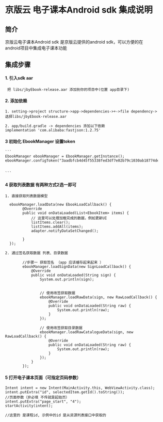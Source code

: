 # 京版云 电子课本Android sdk  集成说明

## 简介
京版云电子课本Android sdk 是京版云提供的android sdk，可以方便的在android项目中集成电子课本功能

## 集成步骤

#### 1. 引入sdk aar
     把 libs/jbyEbook-release.aar 添加到你的项目中(位置 app目录下)

#### 2. 添加依赖
    1. setting->project structure->app->dependencies->+->file dependency->选择libs/jbyEbook-release.aar

    2. app/build.gradle -> dependencies 添加以下依赖
    implementation 'com.alibaba:fastjson:1.2.75'

#### 3 初始化 EbookManager 设置token
    ```
    EbookManager ebookManager = EbookManager.getInstance();
    ebookManager.configToken("3aadbfcb4d45f55338fed3df7e02b79c1030ab18774de427777c8a13a330ae6a");
  

    ```
#### 4 获取列表数据 有两种方式2选一即可
    1. 直接获取列表数据模型

```
  ebookManager.loadData(new EbookLoadCallback() {
        @Override
        public void onDataLoaded(List<EbookItem> items) {
            // 这里可以处理加载完成的数据，例如更新UI
            listItems.clear();
            listItems.addAll(items);
            adapter.notifyDataSetChanged();
        
        }
  });
```

    2. 通过签名获取数据 列表、目录数据

```
        //步骤一 获取签名 （app 应该缓存起来起来 ）
        ebookManager.loadSignData(new SignLoadCallback() {
            @Override
            public void onDataLoaded(String sign) {
                System.out.println(sign);


                // 使用改签获取数据
                ebookManager.loadRawData(sign, new RawLoadCallback() {
                    @Override
                    public void onDataLoaded(String raw) {
                        System.out.println(raw);
                    }
                });
                
                // 使用改签获取目录数据
                ebookManager.loadRawCatalogueData(sign, new RawLoadCallback() {
                    @Override
                    public void onDataLoaded(String raw) {
                        System.out.println(raw);
                    }
                });
            }
        });

```


#### 5 打开电子课本页面（可指定页码参数）
```
Intent intent = new Intent(MainActivity.this, WebViewActivity.class);
intent.putExtra("id", selectedItem.getId().toString());
//页面参数（非必填 不传就是起始页）
intent.putExtra("page_start", "4");
startActivity(intent);
                
//这里的 是课程id, 示例中的id 是从资源列表接口中获取的
                
```


    



